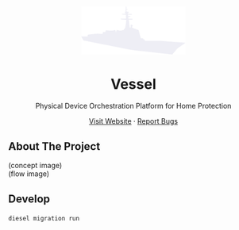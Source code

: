 <p align='center'>
<img src='.github/icon.png' width='210' />
<h1 align='center'>Vessel</h1>
<p align='center'>Physical Device Orchestration Platform for Home Protection</p>
</p>

<p align='center'>
<a href="https://map.fleet.im/">Visit Website</a> · <a href="https://github.com/cartesiancs/vessel/issues">Report Bugs</a>
</p>

## About The Project

(concept image)  
(flow image)

## Develop

`diesel migration run`
